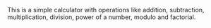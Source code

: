 This is a simple calculator with operations like addition, subtraction, multiplication, division, power of a number, modulo and factorial.
